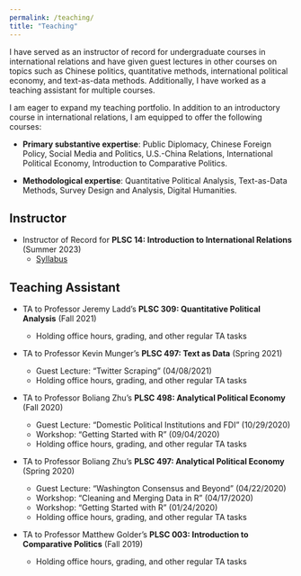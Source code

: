 ```yaml
---
permalink: /teaching/
title: "Teaching"
---
```


I have served as an instructor of record for undergraduate courses in international relations and have given guest lectures in other courses on topics such as Chinese politics, quantitative methods, international political economy, and text-as-data methods. Additionally, I have worked as a teaching assistant for multiple courses.

I am eager to expand my teaching portfolio. In addition to an introductory course in international relations, I am equipped to offer the following courses:

  - <b>Primary substantive expertise</b>: Public Diplomacy, Chinese Foreign Policy, Social Media and Politics, U.S.-China Relations, International Political Economy, Introduction to Comparative Politics.

  - <b>Methodological expertise</b>: Quantitative Political Analysis, Text-as-Data Methods, Survey Design and Analysis, Digital Humanities.

## Instructor

- Instructor of Record for <b>PLSC 14: Introduction to International Relations</b> (Summer 2023)
  - [Syllabus](https://github.com/AngelVillegasCruz/AngelVillegasCruz.github.io/raw/master/files/PLSC%2014%20Summer%202023.pdf)

## Teaching Assistant

- TA to Professor Jeremy Ladd’s <b>PLSC 309: Quantitative Political Analysis</b> (Fall 2021)
  - Holding office hours, grading, and other regular TA tasks

- TA to Professor Kevin Munger’s <b>PLSC 497: Text as Data</b> (Spring 2021)
  - Guest Lecture: “Twitter Scraping” (04/08/2021)
  - Holding office hours, grading, and other regular TA tasks

- TA to Professor Boliang Zhu’s <b>PLSC 498: Analytical Political Economy</b> (Fall 2020)
  - Guest Lecture: “Domestic Political Institutions and FDI” (10/29/2020)
  - Workshop: “Getting Started with R” (09/04/2020)
  - Holding office hours, grading, and other regular TA tasks

- TA to Professor Boliang Zhu’s <b>PLSC 497: Analytical Political Economy</b> (Spring 2020)
  - Guest Lecture: “Washington Consensus and Beyond” (04/22/2020)
  - Workshop: “Cleaning and Merging Data in R” (04/17/2020)
  - Workshop: “Getting Started with R” (01/24/2020)
  - Holding office hours, grading, and other regular TA tasks

- TA to Professor Matthew Golder’s <b>PLSC 003: Introduction to Comparative Politics</b> (Fall 2019)
  - Holding office hours, grading, and other regular TA tasks
